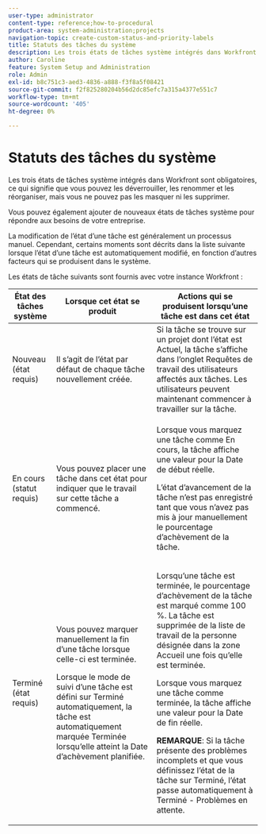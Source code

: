 ```yaml
---
user-type: administrator
content-type: reference;how-to-procedural
product-area: system-administration;projects
navigation-topic: create-custom-status-and-priority-labels
title: Statuts des tâches du système
description: Les trois états de tâches système intégrés dans Workfront sont obligatoires, ce qui signifie que vous pouvez les déverrouiller, les renommer et les réorganiser, mais vous ne pouvez pas les masquer ni les supprimer. Vous pouvez également ajouter de nouveaux états de tâches système pour répondre aux besoins de votre entreprise. La modification de l’état d’une tâche est généralement un processus manuel, mais parfois l’état d’une tâche est modifié automatiquement, en fonction d’autres facteurs qui se produisent dans le système.
author: Caroline
feature: System Setup and Administration
role: Admin
exl-id: b8c751c3-aed3-4836-a888-f3f8a5f08421
source-git-commit: f2f825280204b56d2dc85efc7a315a4377e551c7
workflow-type: tm+mt
source-wordcount: '405'
ht-degree: 0%

---
```


# Statuts des tâches du système

Les trois états de tâches système intégrés dans Workfront sont obligatoires, ce qui signifie que vous pouvez les déverrouiller, les renommer et les réorganiser, mais vous ne pouvez pas les masquer ni les supprimer.

Vous pouvez également ajouter de nouveaux états de tâches système pour répondre aux besoins de votre entreprise.

La modification de l’état d’une tâche est généralement un processus manuel. Cependant, certains moments sont décrits dans la liste suivante lorsque l’état d’une tâche est automatiquement modifié, en fonction d’autres facteurs qui se produisent dans le système.

Les états de tâche suivants sont fournis avec votre instance Workfront :

<table style="table-layout:auto"> 
 <col> 
 <col> 
 <col> 
 <thead> 
  <tr> 
   <th>État des tâches système</th> 
   <th>Lorsque cet état se produit</th> 
   <th>Actions qui se produisent lorsqu’une tâche est dans cet état</th> 
  </tr> 
 </thead> 
 <tbody> 
  <tr> 
   <td>Nouveau (état requis)</td> 
   <td>Il s’agit de l’état par défaut de chaque tâche nouvellement créée.</td> 
   <td>Si la tâche se trouve sur un projet dont l’état est Actuel, la tâche s’affiche dans l’onglet Requêtes de travail des utilisateurs affectés aux tâches. Les utilisateurs peuvent maintenant commencer à travailler sur la tâche.</td> 
  </tr> 
  <tr> 
   <td>En cours (statut requis)</td> 
   <td>Vous pouvez placer une tâche dans cet état pour indiquer que le travail sur cette tâche a commencé.</td> 
   <td> <p>Lorsque vous marquez une tâche comme En cours, la tâche affiche une valeur pour la Date de début réelle.</p> <p>L’état d’avancement de la tâche n’est pas enregistré tant que vous n’avez pas mis à jour manuellement le pourcentage d’achèvement de la tâche.</p> </td> 
  </tr> 
  <tr> 
   <td>Terminé (état requis)</td> 
   <td> <p>Vous pouvez marquer manuellement la fin d’une tâche lorsque celle-ci est terminée.</p> <p>Lorsque le mode de suivi d’une tâche est défini sur Terminé automatiquement, la tâche est automatiquement marquée Terminée lorsqu’elle atteint la Date d’achèvement planifiée.</p> </td> 
   <td> <p>Lorsqu’une tâche est terminée, le pourcentage d’achèvement de la tâche est marqué comme 100 %. La tâche est supprimée de la liste de travail de la personne désignée dans la zone Accueil une fois qu’elle est terminée.</p> <p>Lorsque vous marquez une tâche comme terminée, la tâche affiche une valeur pour la Date de fin réelle.</p> <p><b>REMARQUE</b>: Si la tâche présente des problèmes incomplets et que vous définissez l’état de la tâche sur Terminé, l’état passe automatiquement à Terminé - Problèmes en attente.</p> </td> 
  </tr> 
 </tbody> 
</table>
